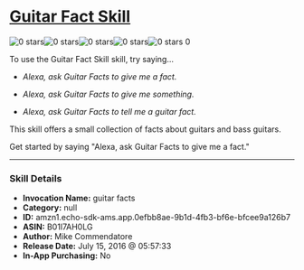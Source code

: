 # [Guitar Fact Skill](http://alexa.amazon.com/#skills/amzn1.echo-sdk-ams.app.0efbb8ae-9b1d-4fb3-bf6e-bfcee9a126b7)
![0 stars](../../images/ic_star_border_black_18dp_1x.png)![0 stars](../../images/ic_star_border_black_18dp_1x.png)![0 stars](../../images/ic_star_border_black_18dp_1x.png)![0 stars](../../images/ic_star_border_black_18dp_1x.png)![0 stars](../../images/ic_star_border_black_18dp_1x.png) 0

To use the Guitar Fact Skill skill, try saying...

* *Alexa, ask Guitar Facts to give me a fact.*

* *Alexa, ask Guitar Facts to give me something.*

* *Alexa, ask Guitar Facts to tell me a guitar fact.*

This skill offers a small collection of facts about guitars and bass guitars.

Get started by saying "Alexa, ask Guitar Facts to give me a fact."

***

### Skill Details

* **Invocation Name:** guitar facts
* **Category:** null
* **ID:** amzn1.echo-sdk-ams.app.0efbb8ae-9b1d-4fb3-bf6e-bfcee9a126b7
* **ASIN:** B01I7AH0LG
* **Author:** Mike Commendatore
* **Release Date:** July 15, 2016 @ 05:57:33
* **In-App Purchasing:** No
